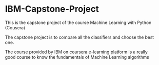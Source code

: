# IBM-Capstone-Project
This is the capstone project of the course Machine Learning with Python (Cousera)

The capstone project is to compare all the classifiers and choose the best one.

The course provided by IBM on coursera e-learning platform is a really good course to know the fundamentals of Machine Learning algorithms

